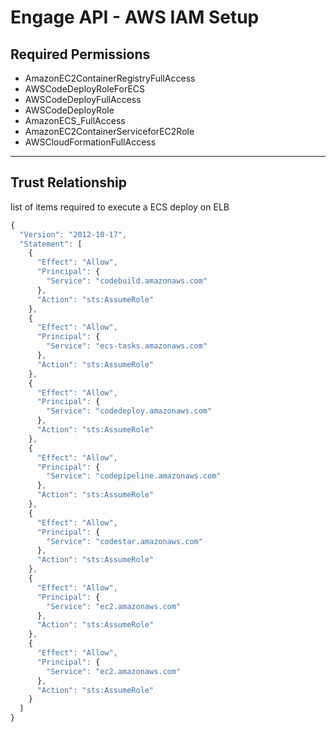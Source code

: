 # Engage API - AWS IAM Setup

## Required Permissions

- AmazonEC2ContainerRegistryFullAccess
- AWSCodeDeployRoleForECS
- AWSCodeDeployFullAccess
- AWSCodeDeployRole
- AmazonECS_FullAccess
- AmazonEC2ContainerServiceforEC2Role
- AWSCloudFormationFullAccess

---

## Trust Relationship

list of items required to execute a ECS deploy on ELB

```js
{
  "Version": "2012-10-17",
  "Statement": [
    {
      "Effect": "Allow",
      "Principal": {
        "Service": "codebuild.amazonaws.com"
      },
      "Action": "sts:AssumeRole"
    },
    {
      "Effect": "Allow",
      "Principal": {
        "Service": "ecs-tasks.amazonaws.com"
      },
      "Action": "sts:AssumeRole"
    },
    {
      "Effect": "Allow",
      "Principal": {
        "Service": "codedeploy.amazonaws.com"
      },
      "Action": "sts:AssumeRole"
    },
    {
      "Effect": "Allow",
      "Principal": {
        "Service": "codepipeline.amazonaws.com"
      },
      "Action": "sts:AssumeRole"
    },
    {
      "Effect": "Allow",
      "Principal": {
        "Service": "codestar.amazonaws.com"
      },
      "Action": "sts:AssumeRole"
    },
    {
      "Effect": "Allow",
      "Principal": {
        "Service": "ec2.amazonaws.com"
      },
      "Action": "sts:AssumeRole"
    },
    {
      "Effect": "Allow",
      "Principal": {
        "Service": "ec2.amazonaws.com"
      },
      "Action": "sts:AssumeRole"
    }
  ]
}
```
